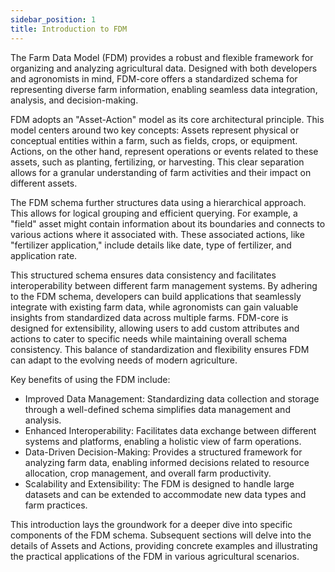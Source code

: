 ```yaml
---
sidebar_position: 1
title: Introduction to FDM
---
```


The Farm Data Model (FDM) provides a robust and flexible framework for organizing and analyzing agricultural data. Designed with both developers and agronomists in mind, FDM-core offers a standardized schema for representing diverse farm information, enabling seamless data integration, analysis, and decision-making.

FDM adopts an "Asset-Action" model as its core architectural principle. This model centers around two key concepts: Assets represent physical or conceptual entities within a farm, such as fields, crops, or equipment. Actions, on the other hand, represent operations or events related to these assets, such as planting, fertilizing, or harvesting. This clear separation allows for a granular understanding of farm activities and their impact on different assets.

The FDM schema further structures data using a hierarchical approach. This allows for logical grouping and efficient querying. For example, a "field" asset might contain information about its boundaries and connects to various actions where it associated with. These associated actions, like "fertilizer application," include details like date, type of fertilizer, and application rate.

This structured schema ensures data consistency and facilitates interoperability between different farm management systems. By adhering to the FDM schema, developers can build applications that seamlessly integrate with existing farm data, while agronomists can gain valuable insights from standardized data across multiple farms. FDM-core is designed for extensibility, allowing users to add custom attributes and actions to cater to specific needs while maintaining overall schema consistency. This balance of standardization and flexibility ensures FDM can adapt to the evolving needs of modern agriculture.

Key benefits of using the FDM include:

* Improved Data Management: Standardizing data collection and storage through a well-defined schema simplifies data management and analysis.
* Enhanced Interoperability: Facilitates data exchange between different systems and platforms, enabling a holistic view of farm operations.
* Data-Driven Decision-Making: Provides a structured framework for analyzing farm data, enabling informed decisions related to resource allocation, crop management, and overall farm productivity.
* Scalability and Extensibility: The FDM is designed to handle large datasets and can be extended to accommodate new data types and farm practices.

This introduction lays the groundwork for a deeper dive into specific components of the FDM schema. Subsequent sections will delve into the details of Assets and Actions, providing concrete examples and illustrating the practical applications of the FDM in various agricultural scenarios.